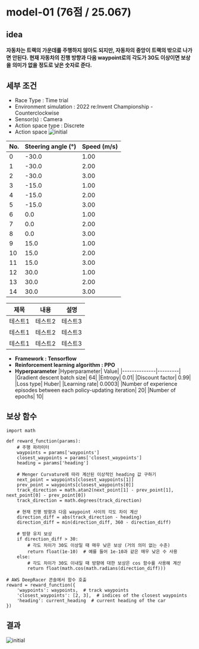# model-01 (76점 / 25.067)

## idea
#### 자동차는 트랙의 가운데를 주행하지 않아도 되지만, 자동차의 중앙이 트랙의 밖으로 나가면 안된다. 현재 자동차의 진행 방향과 다음 waypoint로의 각도가 30도 이상이면 보상을 의미가 없을 정도로 낮은 숫자로 준다.

## 세부 조건
- Race Type : Time trial
- Environment simulation : 2022 re:Invent Championship - Counterclockwise
- Sensor(s) : Camera
- Action space type : Discrete
- Action space
![initial](https://github.com/jindora/AWS-DeepRacer/assets/67107084/9dc75b01-330d-46fe-82de-3f130f5b484a)

|No.|	Steering angle (°)|	Speed (m/s)|
|----|-------------------|--------------|
|0|	-30.0|	1.00|
|1|	-30.0|	2.00|
|2|	-30.0|	3.00|
|3|	-15.0|	1.00|
|4|	-15.0|	2.00|
|5|	-15.0|	3.00|
|6|	0.0|	1.00|
|7|	0.0|	2.00|
|8|	0.0|	3.00|
|9|	15.0|	1.00|
|10|	15.0|	2.00|
|11|	15.0|	3.00|
|12|	30.0|	1.00|
|13|	30.0|	2.00|
|14|	30.0|	3.00|

|제목|내용|설명|
|------|---|---|
|테스트1|테스트2|테스트3|
|테스트1|테스트2|테스트3|
|테스트1|테스트2|테스트3|

- **Framework : Tensorflow**
- **Reinforcement learning algorithm : PPO**
- **Hyperparameter**
|Hyperparameter|	Value|
|--------------|---------|
|Gradient descent batch size|	64|
|Entropy|	0.01|
|Discount factor|	0.99|
|Loss type|	Huber|
|Learning rate|	0.0003|
|Number of experience episodes between each policy-updating iteration|	20|
|Number of epochs|	10|

## 보상 함수
```
import math

def reward_function(params):
    # 주행 파라미터
    waypoints = params['waypoints']
    closest_waypoints = params['closest_waypoints']
    heading = params['heading']

    # Menger Curvature에 따라 계산된 이상적인 heading 값 구하기
    next_point = waypoints[closest_waypoints[1]]
    prev_point = waypoints[closest_waypoints[0]]
    track_direction = math.atan2(next_point[1] - prev_point[1], next_point[0] - prev_point[0])
    track_direction = math.degrees(track_direction)

    # 현재 진행 방향과 다음 waypoint 사이의 각도 차이 계산
    direction_diff = abs(track_direction - heading)
    direction_diff = min(direction_diff, 360 - direction_diff)

    # 방향 유지 보상
    if direction_diff > 30:
        # 각도 차이가 30도 이상일 때 매우 낮은 보상 (거의 의미 없는 수준)
        return float(1e-10)  # 예를 들어 1e-10과 같은 매우 낮은 수 사용
    else:
        # 각도 차이가 30도 이내일 때 방향에 대한 보상은 cos 함수를 사용해 계산
        return float(math.cos(math.radians(direction_diff)))

# AWS DeepRacer 콘솔에서 함수 호출
reward = reward_function({
    'waypoints': waypoints,  # track waypoints
    'closest_waypoints': [2, 3],  # indices of the closest waypoints
    'heading': current_heading  # current heading of the car
})
```

## 결과
![initial](https://github.com/jindora/AWS-DeepRacer/assets/67107084/11b4f47b-4bb2-42ae-8d10-8b5265c8f6b4)

